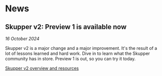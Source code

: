 # News

## Skupper v2: Preview 1 is available now

_16 October 2024_

Skupper v2 is a major change and a major improvement.  It's the result
of a lot of lessons learned and hard work.  Dive in to learn what the
Skupper community has in store.  Preview 1 is out, so you can try it
today.

[Skupper v2 overview and resources](/v2/index.html)
